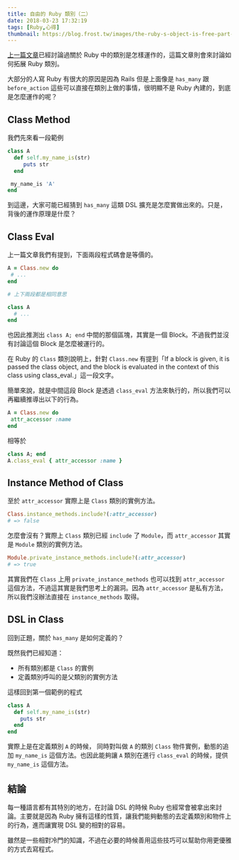 ```yaml
---
title: 自由的 Ruby 類別（二）
date: 2018-03-23 17:32:19
tags: [Ruby,心得]
thumbnail: https://blog.frost.tw/images/the-ruby-s-object-is-free-part-2/thumbnail.png
---
```


[上一篇文章](https://blog.frost.tw/posts/2017/10/22/The-ruby-s-class-is-free-Part-1/)已經討論過關於 Ruby 中的類別是怎樣運作的，這篇文章則會來討論如何拓展 Ruby 類別。

大部分的人寫 Ruby 有很大的原因是因為 Rails 但是上面像是 `has_many` 跟 `before_action` 這些可以直接在類別上做的事情，很明顯不是 Ruby 內建的，到底是怎麼運作的呢？

<!--more-->

## Class Method

我們先來看一段範例

```ruby
class A
  def self.my_name_is(str)
     puts str
  end

 my_name_is 'A'
end
```

到這邊，大家可能已經猜到 `has_many` 這類 DSL 擴充是怎麼實做出來的。只是，背後的運作原理是什麼？

## Class Eval

上一篇文章我們有提到，下面兩段程式碼會是等價的。

```ruby
A = Class.new do
 # ...
end

# 上下兩段都是相同意思

class A
  # ...
end
```

也因此推測出 `class A; end` 中間的那個區塊，其實是一個 Block。不過我們並沒有討論這個 Block 是怎麼被運行的。

在 Ruby 的 `Class` 類別說明上，針對 `Class.new` 有提到「If a block is given, it is passed the class object, and the block is evaluated in the context of this class using class_eval.」這一段文字。

簡單來說，就是中間這段 Block 是透過 `class_eval` 方法來執行的，所以我們可以再繼續推導出以下的行為。

```ruby
A = Class.new do
 attr_accessor :name
end
```

相等於

```ruby
class A; end
A.class_eval { attr_accessor :name }
```


## Instance Method of Class

至於 `attr_accessor` 實際上是 `Class` 類別的實例方法。

```ruby
Class.instance_methods.include?(:attr_accessor)
# => false
```

怎麼會沒有？實際上 `Class` 類別已經 `include` 了 `Module`，而 `attr_accessor` 其實是 `Module` 類別的實例方法。

```ruby
Module.private_instance_methods.include?(:attr_accessor)
# => true
```

其實我們在 `Class` 上用 `private_instance_methods` 也可以找到 `attr_accessor` 這個方法，不過這其實是我們思考上的漏洞。因為 `attr_accessor` 是私有方法，所以我們沒辦法直接在 `instance_methods` 取得。

## DSL in Class

回到正題，關於 `has_many` 是如何定義的？

既然我們已經知道：

* 所有類別都是 `Class` 的實例
* 定義類別呼叫的是父類別的實例方法

這樣回到第一個範例的程式

```ruby
class A
  def self.my_name_is(str)
    puts str
  end
end
```

實際上是在定義類別 `A` 的時候， 同時對叫做 `A` 的類別 `Class` 物件實例，動態的追加 `my_name_is` 這個方法。也因此能夠讓 `A` 類別在進行 `class_eval` 的時候，提供 `my_name_is` 這個方法。

## 結論

每一種語言都有其特別的地方，在討論 DSL 的時候 Ruby 也經常會被拿出來討論。主要就是因為 Ruby 擁有這樣的性質，讓我們能夠動態的去定義類別和物件上的行為，進而讓實現 DSL 變的相對的容易。

雖然是一些相對冷門的知識，不過在必要的時候善用這些技巧可以幫助你用更優雅的方式去寫程式。
